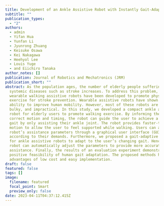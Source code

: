 ```yaml
---
title: Development of an Ankle Assistive Robot with Instantly Gait-Adaptive Method
subtitle: ""
publication_types:
  - "2"
authors:
  - admin
  - Yifan Hua
  - Yunfan Li
  - Jyunrong Zhuang
  - Keisuke Osawa
  - Kei Nakagawa
  - Heehyol Lee
  - Louis Yuge
  - and Eiichiro Tanaka
author_notes: []
publication: Journal of Robotics and Mechatronics (JRM)
publication_short: ""
abstract: As the population ages, the number of elderly people suffering from
  systemic diseases such as stroke increases. To address this problem, various
  wearable walking assistive robots have been developed to promote physical
  exercise for stroke prevention. Wearable assistive robots have shown the
  ability to improve human mobility. However, most of these robots are heavy,
  bulky, and impractical. In this study, we developed a compact ankle assistive
  robot for elderly users to promote walking exercise. By informing the user of
  correct motion and timing, the robot can guide the user to achieve a healthy
  gait by only assisting their ankle joint. The robot provides faster-than-ankle
  motion to allow the user to feel supported while walking. Users can adjust the
  robot’s assistance parameters through a graphical user interface (GUI)
  according to their demands. Furthermore, we proposed a gait-adaptive method
  for ankle assistive robots to adapt to the user’s changing gait. Hence, the
  robot can automatically adjust the parameters to provide more accurate walking
  assistance. Finally, the results of an evaluation experiment demonstrated the
  positive feasibility of human gait adaptation. The proposed methods have the
  advantages of low cost and easy implementation.
draft: false
featured: false
tags: []
image:
  filename: featured
  focal_point: Smart
  preview_only: false
date: 2023-04-11T04:37:12.415Z
---
```

